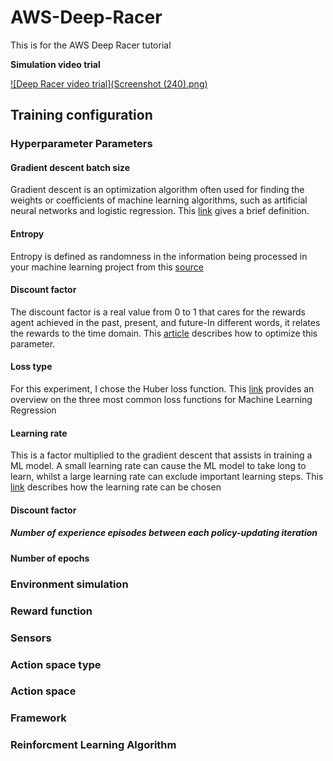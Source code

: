 # AWS-Deep-Racer
This is for the AWS Deep Racer tutorial

**Simulation video trial**

[![Deep Racer video trial](Screenshot (240).png)](https://user-images.githubusercontent.com/36229418/127618562-955e3c8d-3b3a-4d42-9123-7d5936e99501.mp4)
## Training configuration

### Hyperparameter Parameters

#### Gradient descent batch size

Gradient descent is an optimization algorithm often used for finding the weights or coefficients of machine learning algorithms, such as artificial neural networks and logistic regression. This [link](https://machinelearningmastery.com/gentle-introduction-mini-batch-gradient-descent-configure-batch-size/) gives a brief definition.

#### Entropy

Entropy is defined as randomness in the information being processed in your machine learning project from this [source](https://addepto.com/what-is-entropy-in-machine-learning/#:~:text=Simply%20put%2C%20entropy%20in%20machine%20learning%20is%20related,it%20means%20to%20you%20and%20your%20ML%20projects.)

#### Discount factor
 
The discount factor is a real value from 0 to 1 that cares for the rewards agent achieved in the past, present, and future-In different words, it relates the rewards to the time domain. This [article](https://towardsdatascience.com/penalizing-the-discount-factor-in-reinforcement-learning-d672e3a38ffe) describes how to optimize this parameter.

#### Loss type

For this experiment, I chose the Huber loss function. This [link](https://towardsdatascience.com/understanding-the-3-most-common-loss-functions-for-machine-learning-regression-23e0ef3e14d3) provides an overview on the three most common loss functions for Machine Learning Regression

#### Learning rate

This is a factor multiplied to the gradient descent that assists in training a ML model. A small learning rate can cause the ML model to take long to learn, whilst a large learning rate can exclude important learning steps. This [link](https://developers.google.com/machine-learning/crash-course/reducing-loss/learning-rate) describes how the learning rate can be chosen

#### Discount factor

##### Number of experience episodes between each policy-updating iteration

#### Number of epochs

### Environment simulation

### Reward function

### Sensors

### Action space type

### Action space

### Framework

### Reinforcment Learning Algorithm

### 
